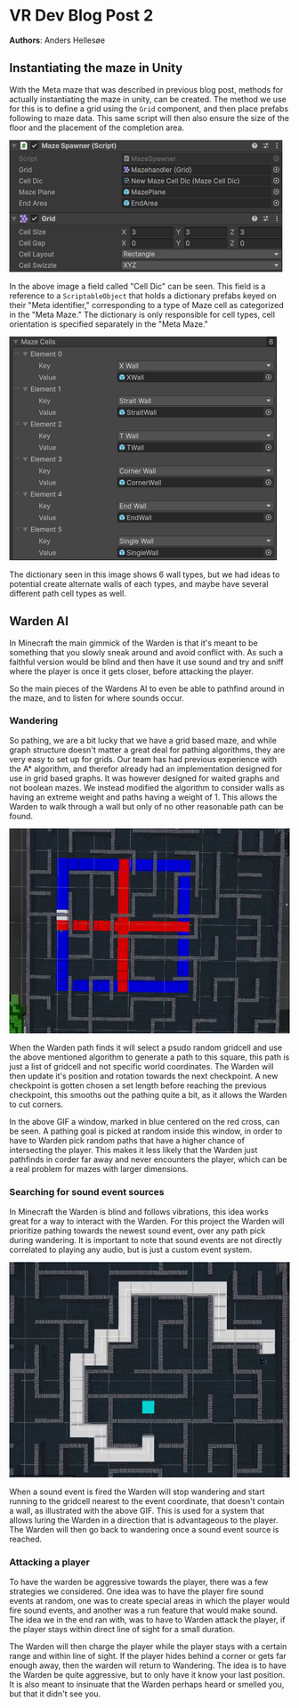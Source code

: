 # VR Dev Blog Post 2
**Authors**: Anders Hellesøe

## Instantiating the maze in Unity

With the Meta maze that was described in previous blog post, methods for actually instantiating the maze in unity, can be created. The method we use for this is to define a grid using the `Grid` component, and then place prefabs following to maze data. This same script will then also ensure the size of the floor and the placement of the completion area.

![Maze Spawn](./media/MazeSpawner.png)

In the above image a field called "Cell Dic" can be seen. This field is a reference to a `ScriptableObject` that holds a dictionary prefabs keyed on their "Meta identifier," corresponding to a type of Maze cell as categorized in the "Meta Maze." The dictionary is only responsible for cell types, cell orientation is specified separately in the "Meta Maze."

![Grid dictionary](./media/GridDictionary.PNG)

The dictionary seen in this image shows 6 wall types, but we had ideas to potential create alternate walls of each types, and maybe have several different path cell types as well.

## Warden AI

In Minecraft the main gimmick of the Warden is that it's meant to be something that you slowly sneak around and avoid conflict with. As such a faithful version would be blind and then have it use sound and try and sniff where the player is once it gets closer, before attacking the player.

So the main pieces of the Wardens AI to even be able to pathfind around in the maze, and to listen for where sounds occur.

### Wandering

So pathing, we are a bit lucky that we have a grid based maze, and while graph structure doesn't matter a great deal for pathing algorithms, they are very easy to set up for grids. Our team has had previous experience with the A* algorithm, and therefor already had an implementation designed for use in grid based graphs. It was however designed for waited graphs and not boolean mazes. We instead modified the algorithm to consider walls as having an extreme weight and paths having a weight of 1. This allows the Warden to walk through a wall but only of no other reasonable path can be found.

![Warden pathfinds](./media/wardenPathfinds.gif)

When the Warden path finds it will select a psudo random gridcell and use the above mentioned algorithm to generate a path to this square, this path is just a list of gridcell and not specific world coordinates. The Warden will then update it's position and rotation towards the next checkpoint. A new checkpoint is gotten chosen a set length before reaching the previous checkpoint, this smooths out the pathing quite a bit, as it allows the Warden to cut corners.

In the above GIF a window, marked in blue centered on the red cross, can be seen. A pathing goal is picked at random inside this window, in order to have to Warden pick random paths that have a higher chance of intersecting the player. This makes it less likely that the Warden just pathfinds in corder far away and never encounters the player, which can be a real problem for mazes with larger dimensions.

### Searching for sound event sources

In Minecraft the Warden is blind and follows vibrations, this idea works great for a way to interact with the Warden. For this project the Warden will prioritize pathing towards the newest sound event, over any path pick during wandering. It is important to note that sound events are not directly correlated to playing any audio, but is just a custom event system. 

![Warden gets detracted](./media/wardenHearsSound.gif)

When a sound event is fired the Warden will stop wandering and start running to the gridcell nearest to the event coordinate, that doesn't contain a wall, as illustrated with the above GIF. This is used for a system that allows luring the Warden in a direction that is advantageous to the player. The Warden will then go back to wandering once a sound event source is reached.

### Attacking a player

To have the warden be aggressive towards the player, there was a few strategies we considered. One idea was to have the player fire sound events at random, one was to create special areas in which the player would fire sound events, and another was a run feature that would make sound. The idea we in the end ran with, was to have to Warden attack the player, if the player stays within direct line of sight for a small duration.

The Warden will then charge the player while the player stays with a certain range and within line of sight. If the player hides behind a corner or gets far enough away, then the warden will return to Wandering. The idea is to have the Warden be quite aggressive, but to only have it know your last position. It is also meant to insinuate that the Warden perhaps heard or smelled you, but that it didn't see you.